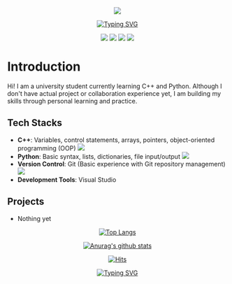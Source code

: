   <div align=center>
<img src="https://capsule-render.vercel.app/api?type=waving&color=2EFEF7&height=200&section=header&text=Hello%20World!&fontSize=60&fontColor=000000" />

[![Typing SVG](https://readme-typing-svg.demolab.com?font=Bebas+Neue&size=30&pause=1000&color=00BEE1&center=true&vCenter=true&width=435&lines=🌟Contact+information🌟)](https://git.io/typing-svg)

<a href="mailto:6lunnul9@gmail.com"><img src="https://img.shields.io/badge/Gmail-EA4335?style=flat-square&logo=Gmail&logoColor=ffffff"/></a>
<a href="https://youtube.com/@6lunnul9?si=1FWrdes6CtCKf6H0"><img src="https://img.shields.io/badge/Youtube-FF0000?style=flat-square&logo=Youtube&logoColor=ffffff"/></a>
<a href="https://www.instagram.com/1unnul/"><img src="https://img.shields.io/badge/Instagram-E4405F?style=flat-square&logo=Instagram&logoColor=ffffff"/></a>
<a href="https://open.kakao.com/o/s8QuKJcf"><img src="https://img.shields.io/badge/Kakaotalk-FFCD00?style=flat-square&logo=Kakaotalk&logoColor=000000"/></a>

  <div align=left>
	  
# Introduction

Hi! I am a university student currently learning C++ and Python. Although I don't have actual project or collaboration experience yet, I am building my skills through personal learning and practice.


## Tech Stacks

- **C++**: Variables, control statements, arrays, pointers, object-oriented programming (OOP) <a href="https://isocpp.org/"><img src="https://img.shields.io/badge/C++-00599C?style=flat-square&logo=cplusplus&logoColor=ffffff"/></a>
- **Python**: Basic syntax, lists, dictionaries, file input/output <a href="https://www.python.org/"><img src="https://img.shields.io/badge/Python-3776AB?style=flat-square&logo=Python&logoColor=ffffff"/></a>
- **Version Control**: Git (Basic experience with Git repository management) <a href="https://git-scm.com/"><img src="https://img.shields.io/badge/Git-F05032?style=flat-square&logo=git&logoColor=ffffff"/></a>
- **Development Tools**: Visual Studio

## Projects

- Nothing yet

<div align=center>

[![Top Langs](https://github-readme-stats.vercel.app/api/top-langs/?username=ccome3)](https://github.com/anuraghazra/github-readme-stats)  

[![Anurag's github stats](https://github-readme-stats.vercel.app/api?username=ccome3)](https://github.com/anuraghazra/github-readme-stats)
	
  [![Hits](https://hits.seeyoufarm.com/api/count/incr/badge.svg?url=https%3A%2F%2Fgithub.com%2Fccome3&count_bg=%2379C83D&title_bg=%23555555&icon=&icon_color=%23E7E7E7&title=hits&edge_flat=false)](https://hits.seeyoufarm.com) 

[![Typing SVG](https://readme-typing-svg.demolab.com?font=Bebas+Neue&size=30&pause=1000&color=00BEE1&center=true&vCenter=true&width=435&lines=Let's+study+together!✍️)](https://git.io/typing-svg)
	
